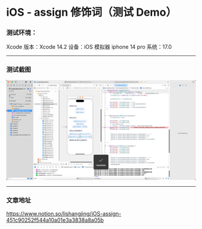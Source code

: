 # iOS - assign 修饰词（测试 Demo）

### 测试环境：

Xcode 版本：Xcode 14.2
设备：iOS 模拟器 iphone 14 pro
系统：17.0

---

### 测试截图

![](assets/16937326001040.jpg)


---


### 文章地址

https://www.notion.so/lishangjing/iOS-assign-451c90252f544a10a01e3a3838a8a05b